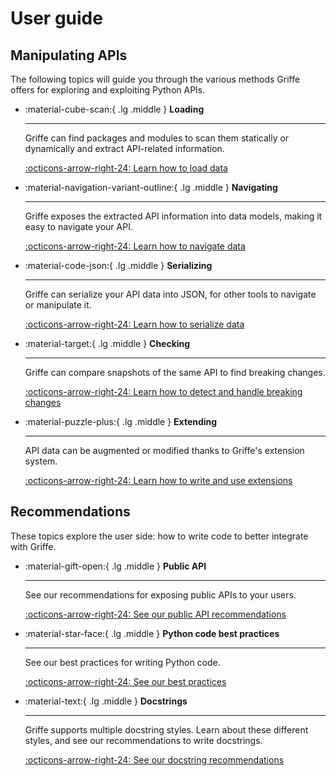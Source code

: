 # User guide

## Manipulating APIs

The following topics will guide you through the various methods Griffe offers for exploring and exploiting Python APIs.

<div class="grid cards" markdown>

-   :material-cube-scan:{ .lg .middle } **Loading**

    ---

    Griffe can find packages and modules to scan them statically or dynamically and extract API-related information.

    [:octicons-arrow-right-24: Learn how to load data](users/loading.md)

-   :material-navigation-variant-outline:{ .lg .middle } **Navigating**

    ---

    Griffe exposes the extracted API information into data models, making it easy to navigate your API.

    [:octicons-arrow-right-24: Learn how to navigate data](users/navigating.md)

-   :material-code-json:{ .lg .middle } **Serializing**

    ---

    Griffe can serialize your API data into JSON, for other tools to navigate or manipulate it.

    [:octicons-arrow-right-24: Learn how to serialize data](users/serializing.md)

-   :material-target:{ .lg .middle } **Checking**

    ---

    Griffe can compare snapshots of the same API to find breaking changes.

    [:octicons-arrow-right-24: Learn how to detect and handle breaking changes](users/checking.md)

-   :material-puzzle-plus:{ .lg .middle } **Extending**

    ---

    API data can be augmented or modified thanks to Griffe's extension system.

    [:octicons-arrow-right-24: Learn how to write and use extensions](users/extending.md)

</div>

## Recommendations

These topics explore the user side: how to write code to better integrate with Griffe.

<div class="grid cards" markdown>

-   :material-gift-open:{ .lg .middle } **Public API**

    ---

    See our recommendations for exposing public APIs to your users.

    [:octicons-arrow-right-24: See our public API recommendations](users/public-api.md)

-   :material-star-face:{ .lg .middle } **Python code best practices**

    ---

    See our best practices for writing Python code.

    [:octicons-arrow-right-24: See our best practices](users/best-practices.md)

-   :material-text:{ .lg .middle } **Docstrings**

    ---

    Griffe supports multiple docstring styles. Learn about these different styles, and see our recommendations to write docstrings.

    [:octicons-arrow-right-24: See our docstring recommendations](users/docstrings.md)

</div>
